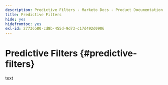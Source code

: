 ```yaml
---
description: Predictive Filters - Marketo Docs - Product Documentation
title: Predictive Filters
hide: yes
hidefromtoc: yes
exl-id: 27736b80-cd8b-455d-9d73-c17d492d0906
---
```

# Predictive Filters {#predictive-filters}

text
